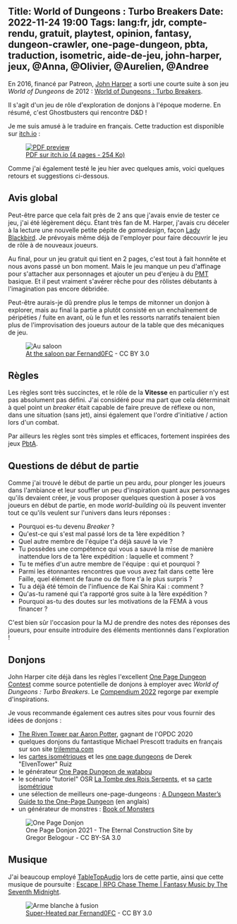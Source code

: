 Title: World of Dungeons : Turbo Breakers
Date: 2022-11-24 19:00
Tags: lang:fr, jdr, compte-rendu, gratuit, playtest, opinion, fantasy, dungeon-crawler, one-page-dungeon, pbta, traduction, isometric, aide-de-jeu, john-harper, jeux, @Anna, @Olivier, @Aurelien, @Andree
---

En 2016, financé par Patreon, [John Harper](tag/john-harper.html) a sorti une courte suite à son jeu _World of Dungeons_ de 2012 : [World of Dungeons : Turbo Breakers](https://johnharper.itch.io/breakers).

Il s'agit d'un jeu de rôle d'exploration de donjons à l'époque moderne. En résumé, c'est Ghostbusters qui rencontre D&D !

Je me suis amusé à le traduire en français. Cette traduction est disponible sur [itch.io](https://lucas-c.itch.io/world-of-dungeons-turbo-breakers-fr) :

<a href="https://lucas-c.itch.io/world-of-dungeons-turbo-breakers-fr">
  <figure>
    <img alt="PDF preview" src="images/2022/11/WoD-TB-PDF-preview.png">
    <figcaption>PDF sur itch.io (4 pages - 254 Ko)</figcaption>
  </figure>
</a>

Comme j'ai également testé le jeu hier avec quelques amis, voici quelques retours et suggestions ci-dessous.

## Avis global

Peut-être parce que cela fait près de 2 ans que j'avais envie de tester ce jeu,
j'ai été légèrement déçu. Étant très fan de M. Harper, j'avais cru déceler à la lecture une nouvelle petite pépite de _gamedesign_, façon [Lady Blackbird](lady-blackbird.html).
Je prévoyais même déjà de l'employer pour faire découvrir le jeu de rôle à de nouveaux joueurs.

Au final, pour un jeu gratuit qui tient en 2 pages, c'est tout à fait honnête et nous avons passé un bon moment.
Mais le jeu manque un peu d'affinage pour s'attacher aux personnages et ajouter un peu d'enjeu à du [PMT](https://fr.wikipedia.org/wiki/Porte-monstre-tr%C3%A9sor) basique. Et il peut vraiment s'avérer rêche pour des rôlistes débutants à l'imagination pas encore débridée.

Peut-être aurais-je dû prendre plus le temps de mitonner un donjon à explorer,
mais au final la partie a plutôt consisté en un enchaînement de péripéties / fuite en avant,
où le fun et les ressorts narratifs tenaient bien plus de l'improvisation des joueurs autour de la table
que des mécaniques de jeu.

<figure>
  <img alt="Au saloon" src="images/2022/11/at_the_saloon_by_fernand0fc_de957o6-fullview.jpg">
  <figcaption><a href="https://www.deviantart.com/fernand0fc/art/At-the-saloon-861886230">At the saloon par Fernand0FC</a> - CC BY 3.0</figcaption>
</figure>

## Règles
Les règles sont très succinctes, et le rôle de la **Vitesse** en particulier n'y est pas absolument pas défini.
J'ai considéré pour ma part que cela déterminait à quel point un _breaker_ était capable de faire preuve de réflexe ou non,
dans une situation (sans jet), ainsi également que l'ordre d'initiative / action lors d'un combat.

Par ailleurs les règles sont très simples et efficaces, fortement inspirées des jeux [PbtA](http://www.pbta.fr/apocalypse-2/).

## Questions de début de partie
Comme j'ai trouvé le début de partie un peu ardu, pour plonger les joueurs dans l'ambiance
et leur souffler un peu d'inspiration quant aux personnages qu'ils devaient créer,
je vous proposer quelques question à poser à vos joueurs en début de partie,
en mode _world-building_ où ils peuvent inventer tout ce qu'ils veulent sur l'univers dans leurs réponses :

* Pourquoi es-tu devenu _Breaker_ ?
* Qu'est-ce qui s'est mal passé lors de ta 1ère expédition ?
* Quel autre membre de l'équipe t'a déjà sauvé la vie ?
* Tu possèdes une compétence qui vous a sauvé la mise de manière inattendue lors de ta 1ère expédition : laquelle et comment ?
* Tu te méfies d'un autre membre de l'équipe : qui et pourquoi ?
* Parmi les étonnantes rencontres que vous avez fait dans cette 1ère Faille, quel élément de faune ou de flore t'a le plus surpris ?
* Tu a déjà été témoin de l'influence de Kai Shira Kai : comment ?
* Qu'as-tu ramené qui t'a rapporté gros suite à la 1ère expédition ?
* Pourquoi as-tu des doutes sur les motivations de la FEMA à vous financer ?

C'est bien sûr l'occasion pour la MJ de prendre des notes des réponses des joueurs,
pour ensuite introduire des éléments mentionnés dans l'exploration !

## Donjons
John Harper cite déjà dans les règles l'excellent [One Page Dungeon Contest](https://www.dungeoncontest.com/)
comme source potentielle de donjons à employer avec _World of Dungeons : Turbo Breakers_.
Le [Compendium 2022](https://spielknights.gumroad.com/l/2022opdc) regorge par exemple d'inspirations.

Je vous recommande également ces autres sites pour vous fournir des idées de donjons :

- [The Riven Tower par Aaron Potter](https://drive.google.com/file/d/1OfubXUEbkBAH0cP49pTThLsyyOlcuVMO/view), gagnant de l'OPDC 2020
- quelques donjons du fantastique Michael Prescott traduits en français sur son site [trilemma.com](http://blog.trilemma.com/p/aventures-en-francais.html)
- les [cartes isométriques](https://www.elventower.com/isometric-maps/) et les [one page dungeons](https://www.elventower.com/one-page-dungeons/) de Derek "ElvenTower" Ruiz
- le générateur [One Page Dungeon de watabou](https://duvelmandice.itch.io/tomb-of-the-serpent-kings-handdrawn-iso-map)
- le scénario "tutoriel" OSR [La Tombe des Rois Serpents](https://www.whidou.fr/la-tombe-des-rois-serpents.html), et sa [carte isométrique](https://watabou.itch.io/one-page-dungeon)
- une sélection de meilleurs one-page-dungeons : [A Dungeon Master’s Guide to the One-Page Dungeon](https://blackcitadelrpg.com/one-page-dungeon/) (en anglais)
- un générateur de monstres : [Book of Monsters](https://deep-fold.itch.io/book-of-monsters)

<figure>
  <img alt="One Page Donjon" src="images/2022/11/OPDC-2021-The-Eternal-Construction-Site-by-Gregor-Belogour.png">
  <figcaption>One Page Donjon 2021 - The Eternal Construction Site by Gregor Belogour - CC BY-SA 3.0</figcaption>
</figure>

## Musique
J'ai beaucoup employé [TableTopAudio](https://tabletopaudio.com) lors de cette partie,
ainsi que cette musique de poursuite : [Escape | RPG Chase Theme | Fantasy Music by The Seventh Midnight](https://www.youtube.com/watch?v=_j8jUUzGqDo).

<figure>
  <img alt="Arme blanche à fusion" src="images/2022/11/super_heated_by_fernand0fc_dc5a5wk-fullview.jpg">
  <figcaption><a href="https://www.deviantart.com/fernand0fc/art/Super-Heated-734466404">Super-Heated par Fernand0FC</a> - CC BY 3.0</figcaption>
</figure>

<!-- Com'
* [x] https://lucas-c.itch.io/world-of-dungeons-turbo-breakers-fr
* [x] https://johnharper.itch.io/breakers (comment)
* [x] http://troplongpaslu.fr
* [x] https://www.casusno.fr/viewtopic.php?t=41349
* [ ] https://www.donjondudragon.fr
-->
